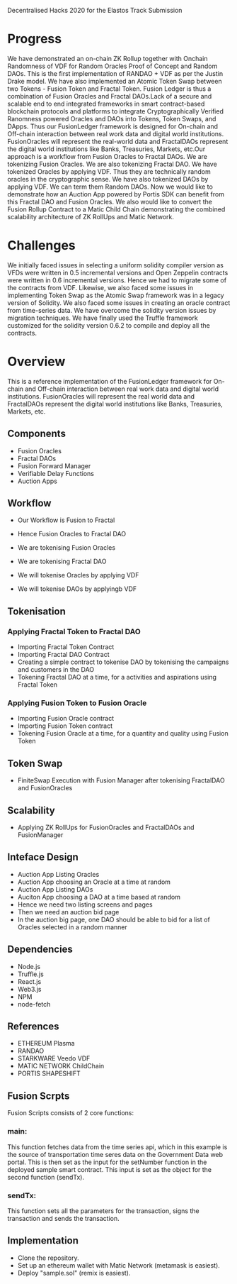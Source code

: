 Decentralised Hacks 2020 for the Elastos Track Submission

# Progress
We have demonstrated an on-chain ZK Rollup together with Onchain Randomness of VDF for Random Oracles Proof of Concept and Random DAOs. This is the first implementation of RANDAO + VDF as per the Justin Drake model. We have also implemented an Atomic Token Swap between two Tokens - Fusion Token and Fractal Token. Fusion Ledger is thus a combination of Fusion Oracles and Fractal DAOs.Lack of a secure and scalable end to end integrated frameworks in smart contract-based blockchain protocols and platforms to integrate Cryptographically Verified Ranomness powered Oracles and DAOs into Tokens, Token Swaps, and DApps. Thus our FusionLedger framework is designed for On-chain and Off-chain interaction between real work data and digital world institutions. FusionOracles will represent the real-world data and FractalDAOs represent the digital world institutions like Banks, Treasuries, Markets, etc.Our approach is a workflow from Fusion Oracles to Fractal DAOs. We are tokenizing Fusion Oracles. We are also tokenizing Fractal DAO. We have tokenized Oracles by applying VDF. Thus they are technically random oracles in the cryptographic sense. We have also tokenized DAOs by applying VDF. We can term them Random DAOs. Now we would like to demonstrate how an Auction App powered by Portis SDK can benefit from this Fractal DAO and Fusion Oracles. We also would like to convert the Fusion Rollup Contract to a Matic Child Chain demonstrating the combined scalability architecture of ZK RollUps and Matic Network.

# Challenges
We initially faced issues in selecting a uniform solidity compiler version as VFDs were written in 0.5 incremental versions and Open Zeppelin contracts were written in 0.6 incremental versions. Hence we had to migrate some of the contracts from VDF. Likewise, we also faced some issues in implementing Token Swap as the Atomic Swap framework was in a legacy version of Solidity. We also faced some issues in creating an oracle contract from time-series data. We have overcome the solidity version issues by migration techniques. We have finally used the Truffle framework customized for the solidity version 0.6.2 to compile and deploy all the contracts.

# Overview
This is a reference implementation of the FusionLedger framework for On-chain and Off-chain interaction between real work data and digital world institutions. FusionOracles will represent the real world data and FractalDAOs represent the digital world institutions like Banks, Treasuries, Markets, etc. 

## Components
* Fusion Oracles
* Fractal DAOs
* Fusion Forward Manager
* Verifiable Delay Functions
* Auction Apps

## Workflow

* Our Workflow is Fusion to Fractal
* Hence Fusion Oracles to Fractal DAO

* We are tokenising Fusion Oracles
* We are tokenising Fractal DAO

* We will tokenise Oracles by applying VDF
* We will tokenise DAOs by applyingb VDF

## Tokenisation

### Applying Fractal Token to Fractal DAO
* Importing Fractal Token Contract
* Importing Fractal DAO Contract
* Creating a simple contract to tokenise DAO by tokenising the campaigns and customers in the DAO
* Tokening Fractal DAO at a time, for a activities and aspirations using Fractal Token

### Applying Fusion Token to Fusion Oracle

* Importing Fusion Oracle contract
* Importing Fusion Token contract
* Tokening Fusion Oracle at a time, for a quantity and quality using Fusion Token

## Token Swap 
* FiniteSwap Execution with Fusion Manager after tokenising FractalDAO and FusionOracles

## Scalability
* Applying ZK RollUps for FusionOracles and FractalDAOs and FusionManager

## Inteface Design 
* Auction App Listing Oracles
* Auction App choosing an Oracle at a time at random
* Auction App Listing DAOs
* Auciton App choosing a DAO at a time based at random
* Hence we need two listing screens and pages
* Then we need an auction bid page
* In the auction big page, one DAO should be able to bid for a list of Oracles selected in a random manner 

## Dependencies
* Node.js
* Truffle.js
* React.js
* Web3.js
* NPM
* node-fetch

## References
* ETHEREUM Plasma
* RANDAO
* STARKWARE Veedo VDF
* MATIC NETWORK ChildChain
* PORTIS SHAPESHIFT

## Fusion Scrpts
Fusion Scripts consists of 2 core functions:

### main: 
This function fetches data from the time series api, which in this example is the source of transportation time seres data on the Government Data web portal. This is then set as the input for the setNumber function in the deployed sample smart contract. This input is set as the object for the second function (sendTx).

### sendTx: 
This function sets all the parameters for the transaction, signs the transaction and sends the transaction.

## Implementation
* Clone the repository.
* Set up an ethereum wallet with Matic Network (metamask is easiest).
* Deploy "sample.sol" (remix is easiest).
